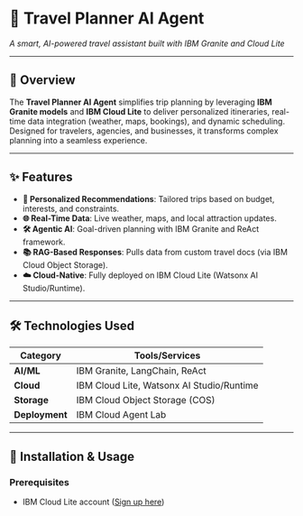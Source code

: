 # 🧳 Travel Planner AI Agent  
*A smart, AI-powered travel assistant built with IBM Granite and Cloud Lite* 

---

## 📌 Overview  
The **Travel Planner AI Agent** simplifies trip planning by leveraging **IBM Granite models** and **IBM Cloud Lite** to deliver personalized itineraries, real-time data integration (weather, maps, bookings), and dynamic scheduling. Designed for travelers, agencies, and businesses, it transforms complex planning into a seamless experience.

---

## ✨ Features  
- **🧠 Personalized Recommendations**: Tailored trips based on budget, interests, and constraints.  
- **🌐 Real-Time Data**: Live weather, maps, and local attraction updates.  
- **🛠 Agentic AI**: Goal-driven planning with IBM Granite and ReAct framework.  
- **📚 RAG-Based Responses**: Pulls data from custom travel docs (via IBM Cloud Object Storage).  
- **☁️ Cloud-Native**: Fully deployed on IBM Cloud Lite (Watsonx AI Studio/Runtime).  

---

## 🛠️ Technologies Used  
| **Category**       | **Tools/Services**                          |  
|---------------------|--------------------------------------------|  
| **AI/ML**           | IBM Granite, LangChain, ReAct              |  
| **Cloud**           | IBM Cloud Lite, Watsonx AI Studio/Runtime  |  
| **Storage**         | IBM Cloud Object Storage (COS)             |  
| **Deployment**      | IBM Cloud Agent Lab                        |  

---

## 🚀 Installation & Usage  
### Prerequisites  
- IBM Cloud Lite account ([Sign up here](https://cloud.ibm.com/))  








